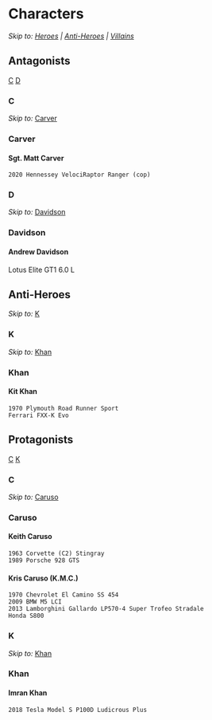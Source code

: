 # Characters
*Skip to: [Heroes](https://github.com/the-wt-ahmadi/Limitless/blob/master/CHARACTERS.md#protagonists) | [Anti-Heroes](https://github.com/the-wt-ahmadi/Limitless/blob/master/CHARACTERS.md#anti-heroes) | [Villains](https://github.com/the-wt-ahmadi/Limitless/blob/master/CHARACTERS.md#antagonists)*
  ## Antagonists
  [C](https://github.com/the-wt-ahmadi/Limitless/blob/master/CHARACTERS.md#c)
  [D](https://github.com/the-wt-ahmadi/Limitless/blob/master/CHARACTERS.md#d)
  ### C
  *Skip to:* [Carver](https://github.com/the-wt-ahmadi/Limitless/blob/master/CHARACTERS.md#carver)
   ### Carver
   #### Sgt. Matt Carver
    2020 Hennessey VelociRaptor Ranger (cop)
  ### D
  *Skip to:* [Davidson](https://github.com/the-wt-ahmadi/Limitless/blob/master/CHARACTERS.md#davidson)
  ### Davidson
  #### Andrew Davidson
   Lotus Elite GT1 6.0 L
  ## Anti-Heroes
  *Skip to:* [K](https://github.com/the-wt-ahmadi/Limitless/blob/master/CHARACTERS.md#k)
   ### K
   *Skip to:* [Khan](https://github.com/the-wt-ahmadi/Limitless/blob/master/CHARACTERS.md#khan)
   ### Khan
   #### Kit Khan
    1970 Plymouth Road Runner Sport
    Ferrari FXX-K Evo
  ## Protagonists
  [C](https://github.com/the-wt-ahmadi/Limitless/blob/master/CHARACTERS.md#c-1)
  [K](https://github.com/the-wt-ahmadi/Limitless/blob/master/CHARACTERS.md#k-1)
  ### C
  *Skip to:* [Caruso](https://github.com/the-wt-ahmadi/Limitless/blob/master/CHARACTERS.md#caruso)
   ### Caruso
   #### Keith Caruso
    1963 Corvette (C2) Stingray
    1989 Porsche 928 GTS
   #### Kris Caruso (K.M.C.)
    1970 Chevrolet El Camino SS 454
    2009 BMW M5 LCI
    2013 Lamborghini Gallardo LP570-4 Super Trofeo Stradale
    Honda S800
  ### K
  *Skip to:* [Khan](https://github.com/the-wt-ahmadi/Limitless/blob/master/CHARACTERS.md#khan-1)
   ### Khan
   #### Imran Khan
    2018 Tesla Model S P100D Ludicrous Plus
